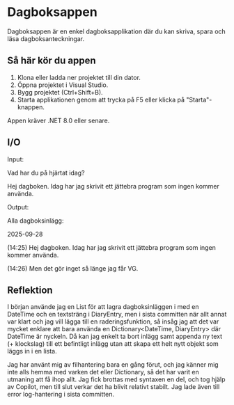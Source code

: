# Dagboksappen

Dagboksappen är en enkel dagboksapplikation där du kan skriva, spara och läsa dagboksanteckningar.

## Så här kör du appen

1. Klona eller ladda ner projektet till din dator.
2. Öppna projektet i Visual Studio.
3. Bygg projektet (Ctrl+Shift+B).
4. Starta applikationen genom att trycka på F5 eller klicka på "Starta"-knappen.

Appen kräver .NET 8.0 eller senare.

## I/O

Input:

Vad har du på hjärtat idag?

Hej dagboken. Idag har jag skrivit ett jättebra program som ingen kommer använda.

Output:

Alla dagboksinlägg:

2025-09-28

(14:25) Hej dagboken. Idag har jag skrivit ett jättebra program som ingen kommer använda.

(14:26) Men det gör inget så länge jag får VG.

## Reflektion

I början använde jag en List<DiaryEntry> för att lagra dagboksinläggen i med en DateTime och
en textsträng i DiaryEntry, men i sista committen när allt annat var klart och jag vill lägga
till en raderingsfunktion, så insåg jag att det var mycket enklare att bara använda en
Dictionary<DateTime, DiaryEntry> där DateTime är nyckeln. Då kan jag enkelt ta bort inlägg
samt appenda ny text (+ klockslag) till ett befintligt inlägg utan att skapa ett helt nytt
objekt som läggs in i en lista.

Jag har använt mig av filhantering bara en gång förut, och jag känner mig inte alls hemma
med varken det eller Dictionary, så det har varit en utmaning att få ihop allt. Jag fick brottas
med syntaxen en del, och tog hjälp av Copilot, men till slut verkar det ha blivit relativt
stabilt. Jag lade även till error log-hantering i sista committen.
